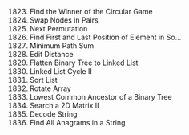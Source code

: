 1823. Find the Winner of the Circular Game
24. Swap Nodes in Pairs
31. Next Permutation
34. Find First and Last Position of Element in So...
64. Minimum Path Sum
72. Edit Distance
114. Flatten Binary Tree to Linked List
142. Linked List Cycle II
148. Sort List
189. Rotate Array
236. Lowest Common Ancestor of a Binary Tree
240. Search a 2D Matrix II
394. Decode String
438. Find All Anagrams in a String
